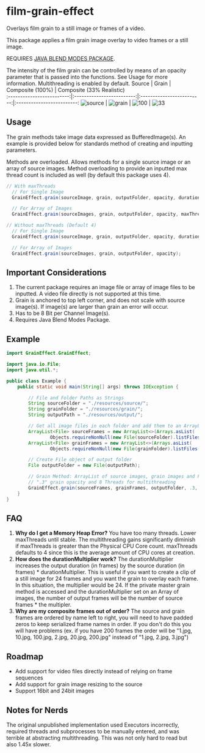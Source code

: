 # film-grain-effect
Overlays film grain to a still image or frames of a video.

This package applies a film grain image overlay to video frames or a still image.

REQUIRES [JAVA BLEND MODES PACKAGE](https://github.com/aabalke33/blend-modes/).

The intensity of the film grain can be controlled by means of an opacity parameter that is passed into the functions. See Usage for more information.
Multithreading is enabled by default.
Source                 |  Grain   |  Composite (100%)      |  Composite (33% Realistic)        
:-------------------------:|:-------------------------:|:-------------------------:|:-------------------------:
![source](https://github.com/aabalke33/film-grain-effect/assets/22086435/69265ff0-5ca4-4d51-9060-bae7855371ca)  |  ![grain](https://github.com/aabalke33/film-grain-effect/assets/22086435/c3935ffb-fd8a-49ee-9677-d83d3c3f0dfc)  |  ![100](https://github.com/aabalke33/film-grain-effect/assets/22086435/489bcfe3-a88e-48f4-9283-3529bf1e156b)  |  ![33](https://github.com/aabalke33/film-grain-effect/assets/22086435/d0a14051-f850-4cbb-9cc7-4c74c07f48cd)

## Usage
The grain methods take image data expressed as BufferedImage(s). An example is provided below for standards method of creating and inputting parameters.

Methods are overloaded. Allows methods for a single source image or an array of source images. Method overloading to provide an inputted max thread count is included as well (by default this package uses 4).

```java
// With maxThreads
  // For Single Image
  GrainEffect.grain(sourceImage, grain, outputFolder, opacity, durationMultiplier, maxThreads);

  // For Array of Images
  GrainEffect.grain(sourceImages, grain, outputFolder, opacity, maxThreads);

// Without maxThreads (Default 4)
  // For Single Image
  GrainEffect.grain(sourceImage, grain, outputFolder, opacity, durationMultiplier);

  // For Array of Images
  GrainEffect.grain(sourceImages, grain, outputFolder, opacity);

```

## Important Considerations
1. The current package requires an image file or array of image files to be inputted. A video file directly is not supported at this time.
2. Grain is anchored to top left corner, and does not scale with source image(s). If image(s) are larger than grain an error will occur.
3. Has to be 8 Bit per Channel Image(s).
4. Requires Java Blend Modes Package.

## Example

```java
import GrainEffect.GrainEffect;

import java.io.File;
import java.util.*;

public class Example {
    public static void main(String[] args) throws IOException {

        // File and Folder Paths as Strings
        String sourceFolder = "./resources/source/";
        String grainFolder = "./resources/grain/";
        String outputPath = "./resources/output/";

        // Get all image files in each folder and add them to an ArrayList of files
        ArrayList<File> sourceFrames = new ArrayList<>(Arrays.asList(
                Objects.requireNonNull(new File(sourceFolder).listFiles())));
        ArrayList<File> grainFrames = new ArrayList<>(Arrays.asList(
                Objects.requireNonNull(new File(grainFolder).listFiles())));

        // Create File object of output folder
        File outputFolder = new File(outputPath);

        // Grain Method: ArrayList of source images, grain images and File for output Folder.
        // ".3" grain opacity and 8 Threads for multithreading
        GrainEffect.grain(sourceFrames, grainFrames, outputFolder, .3, 8);
    }
}
```

## FAQ
1. **Why do I get a Memory Heap Error?** You have too many threads. Lower maxThreads until stable. The multithreading gains significantly diminish if maxThreads is greater than the Physical CPU Core count. maxThreads defaults to 4 since this is the average amount of CPU cores at creation.
2. **How does the durationMultiplier work?** The durationMultiplier increases the output duration (in frames) by the source duration (in frames) * durationMultiplier. This is useful if you want to create a clip of a still image for 24 frames and you want the grain to overlay each frame. In this situation, the multiplier would be 24. If the private master grain method is accessed and the durationMultiplier set on an Array of images, the number of output frames will be the number of source frames * the multipler.
3. **Why are my composite frames out of order?** The source and grain frames are ordered by name left to right, you will need to have padded zeros to keep serialized frame names in order. If you don't do this you will have problems (ex. if you have 200 frames the order will be "1.jpg, 10.jpg, 100.jpg, 2.jpg, 20.jpg, 200.jpg" instead of "1.jpg, 2.jpg, 3.jpg")

## Roadmap
- Add support for video files directly instead of relying on frame sequences
- Add support for grain image resizing to the source
- Support 16bit and 24bit images

## Notes for Nerds
The original unpublished implementation used Executors incorrectly, required threads and subprocesses to be manually entered, and was terrible at abstracting multithreading. This was not only hard to read but also 1.45x slower.
